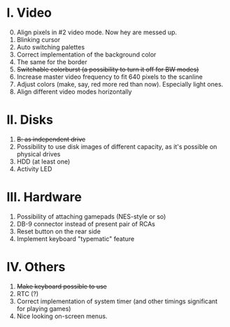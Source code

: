 I. Video
========
0. Align pixels in #2 video mode. Now hey are messed up.
1. Blinking cursor
2. Auto switching palettes
3. Correct implementation of the background color
4. The same for the border
5. ~~Switchable colorburst (a possibility to turn it off for BW modes)~~
6. Increase master video frequency to fit 640 pixels to the scanline
7. Adjust colors (make, say, red more red than now). Especially light ones.
8. Align different video modes horizontally

II. Disks
=========
1. ~~B: as independent drive~~
2. Possibility to use disk images of different capacity, as it's possible on physical drives
3. HDD (at least one)
4. Activity LED

III. Hardware
=============
1. Possibility of attaching gamepads (NES-style or so)
2. DB-9 connector instead of present pair of RCAs
3. Reset button on the rear side
4. Implement keyboard "typematic" feature

IV. Others
===========
1. ~~Make keyboard possible to use~~
2. RTC (?)
3. Correct implementation of system timer (and other timings significant for playing games)
4. Nice looking on-screen menus.
